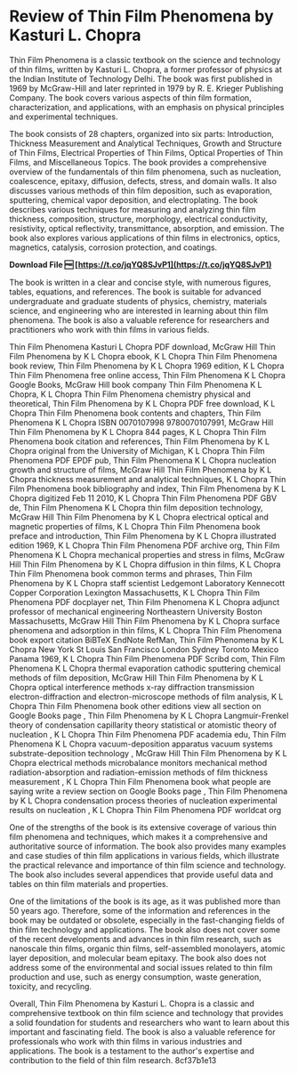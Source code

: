 # Review of Thin Film Phenomena by Kasturi L. Chopra
 
Thin Film Phenomena is a classic textbook on the science and technology of thin films, written by Kasturi L. Chopra, a former professor of physics at the Indian Institute of Technology Delhi. The book was first published in 1969 by McGraw-Hill and later reprinted in 1979 by R. E. Krieger Publishing Company. The book covers various aspects of thin film formation, characterization, and applications, with an emphasis on physical principles and experimental techniques.
 
The book consists of 28 chapters, organized into six parts: Introduction, Thickness Measurement and Analytical Techniques, Growth and Structure of Thin Films, Electrical Properties of Thin Films, Optical Properties of Thin Films, and Miscellaneous Topics. The book provides a comprehensive overview of the fundamentals of thin film phenomena, such as nucleation, coalescence, epitaxy, diffusion, defects, stress, and domain walls. It also discusses various methods of thin film deposition, such as evaporation, sputtering, chemical vapor deposition, and electroplating. The book describes various techniques for measuring and analyzing thin film thickness, composition, structure, morphology, electrical conductivity, resistivity, optical reflectivity, transmittance, absorption, and emission. The book also explores various applications of thin films in electronics, optics, magnetics, catalysis, corrosion protection, and coatings.
 
**Download File 🆓 [https://t.co/jqYQ8SJvP1](https://t.co/jqYQ8SJvP1)**


 
The book is written in a clear and concise style, with numerous figures, tables, equations, and references. The book is suitable for advanced undergraduate and graduate students of physics, chemistry, materials science, and engineering who are interested in learning about thin film phenomena. The book is also a valuable reference for researchers and practitioners who work with thin films in various fields.
 
Thin Film Phenomena Kasturi L Chopra PDF download,  McGraw Hill Thin Film Phenomena by K L Chopra ebook,  K L Chopra Thin Film Phenomena book review,  Thin Film Phenomena by K L Chopra 1969 edition,  K L Chopra Thin Film Phenomena free online access,  Thin Film Phenomena K L Chopra Google Books,  McGraw Hill book company Thin Film Phenomena K L Chopra,  K L Chopra Thin Film Phenomena chemistry physical and theoretical,  Thin Film Phenomena by K L Chopra PDF free download,  K L Chopra Thin Film Phenomena book contents and chapters,  Thin Film Phenomena K L Chopra ISBN 0070107998 9780070107991,  McGraw Hill Thin Film Phenomena by K L Chopra 844 pages,  K L Chopra Thin Film Phenomena book citation and references,  Thin Film Phenomena by K L Chopra original from the University of Michigan,  K L Chopra Thin Film Phenomena PDF EPDF pub,  Thin Film Phenomena K L Chopra nucleation growth and structure of films,  McGraw Hill Thin Film Phenomena by K L Chopra thickness measurement and analytical techniques,  K L Chopra Thin Film Phenomena book bibliography and index,  Thin Film Phenomena by K L Chopra digitized Feb 11 2010,  K L Chopra Thin Film Phenomena PDF GBV de,  Thin Film Phenomena K L Chopra thin film deposition technology,  McGraw Hill Thin Film Phenomena by K L Chopra electrical optical and magnetic properties of films,  K L Chopra Thin Film Phenomena book preface and introduction,  Thin Film Phenomena by K L Chopra illustrated edition 1969,  K L Chopra Thin Film Phenomena PDF archive org,  Thin Film Phenomena K L Chopra mechanical properties and stress in films,  McGraw Hill Thin Film Phenomena by K L Chopra diffusion in thin films,  K L Chopra Thin Film Phenomena book common terms and phrases,  Thin Film Phenomena by K L Chopra staff scientist Ledgemont Laboratory Kennecott Copper Corporation Lexington Massachusetts,  K L Chopra Thin Film Phenomena PDF docplayer net,  Thin Film Phenomena K L Chopra adjunct professor of mechanical engineering Northeastern University Boston Massachusetts,  McGraw Hill Thin Film Phenomena by K L Chopra surface phenomena and adsorption in thin films,  K L Chopra Thin Film Phenomena book export citation BiBTeX EndNote RefMan,  Thin Film Phenomena by K L Chopra New York St Louis San Francisco London Sydney Toronto Mexico Panama 1969,  K L Chopra Thin Film Phenomena PDF Scribd com,  Thin Film Phenomena K L Chopra thermal evaporation cathodic sputtering chemical methods of film deposition,  McGraw Hill Thin Film Phenomena by K L Chopra optical interference methods x-ray diffraction transmission electron-diffraction and electron-microscope methods of film analysis,  K L Chopra Thin Film Phenomena book other editions view all section on Google Books page ,  Thin Film Phenomena by K L Chopra Langmuir-Frenkel theory of condensation capillarity theory statistical or atomistic theory of nucleation ,  K L Chopra Thin Film Phenomena PDF academia edu,  Thin Film Phenomena K L Chopra vacuum-deposition apparatus vacuum systems substrate-deposition technology ,  McGraw Hill Thin Film Phenomena by K L Chopra electrical methods microbalance monitors mechanical method radiation-absorption and radiation-emission methods of film thickness measurement ,  K L Chopra Thin Film Phenomena book what people are saying write a review section on Google Books page ,  Thin Film Phenomena by K L Chopra condensation process theories of nucleation experimental results on nucleation ,  K L Chopra Thin Film Phenomena PDF worldcat org
  
One of the strengths of the book is its extensive coverage of various thin film phenomena and techniques, which makes it a comprehensive and authoritative source of information. The book also provides many examples and case studies of thin film applications in various fields, which illustrate the practical relevance and importance of thin film science and technology. The book also includes several appendices that provide useful data and tables on thin film materials and properties.
 
One of the limitations of the book is its age, as it was published more than 50 years ago. Therefore, some of the information and references in the book may be outdated or obsolete, especially in the fast-changing fields of thin film technology and applications. The book also does not cover some of the recent developments and advances in thin film research, such as nanoscale thin films, organic thin films, self-assembled monolayers, atomic layer deposition, and molecular beam epitaxy. The book also does not address some of the environmental and social issues related to thin film production and use, such as energy consumption, waste generation, toxicity, and recycling.
 
Overall, Thin Film Phenomena by Kasturi L. Chopra is a classic and comprehensive textbook on thin film science and technology that provides a solid foundation for students and researchers who want to learn about this important and fascinating field. The book is also a valuable reference for professionals who work with thin films in various industries and applications. The book is a testament to the author's expertise and contribution to the field of thin film research.
 8cf37b1e13
 
